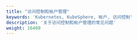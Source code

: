 ```yaml
---
title: "访问控制和帐户管理"
keywords: 'Kubernetes, KubeSphere, 帐户, 访问控制'
description: '关于访问控制和帐户管理的常见问题'
weight: 16400
---
```


